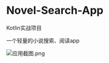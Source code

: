 # Novel-Search-App
Kotlin实战项目<p>
一个轻量的小说搜索、阅读app<p>
![应用截图.png](https://upload-images.jianshu.io/upload_images/3828835-cb08a8033b521cfc.png?imageMogr2/auto-orient/strip%7CimageView2/2/w/1240)

